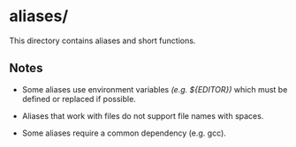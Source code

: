 
# aliases/

This directory contains aliases and short functions.

## Notes

* Some aliases use environment variables *(e.g. ${EDITOR})* which must be defined or replaced if possible.

* Aliases that work with files do not support file names with spaces.

* Some aliases require a common dependency (e.g. gcc).
